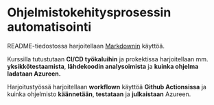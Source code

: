 # Ohjelmistokehitysprosessin automatisointi

README-tiedostossa harjoitellaan [Markdownin](https://github.com/adam-p/markdown-here/wiki/Markdown-Cheatsheet#links) käyttöä.

Kurssilla tutustutaan **CI/CD työkaluihin** ja prokektissa harjoitellaan mm. **yksikkötestaamista**, **lähdekoodin analysoimista** ja **kuinka ohjelma ladataan Azureen.**

Harjoitustyössä harjoitellaan **workflown** käyttöä **Github Actionsissa** ja kuinka ohjelmisto **käännetään**, **testataan** ja **julkaistaan** Azureen. 
